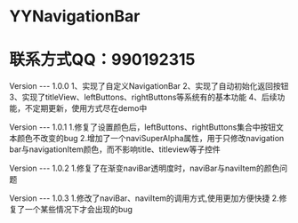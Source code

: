 # YYNavigationBar
# 联系方式QQ：990192315

Version --- 1.0.0
1、实现了自定义NavigationBar
2、实现了自动初始化返回按钮 
3、实现了titleView、leftButtons、rightButtons等系统有的基本功能 
4、后续功能，不定期更新，使用方式尽在demo中

Version --- 1.0.1
1.修复了设置颜色后，leftButtons、rightButtons集合中按钮文本颜色不改变的bug
2.增加了一个naviSuperAlpha属性，用于只修改navigation bar与navigationItem颜色，而不影响title、titleview等子控件

Version --- 1.0.2
1.修复了在渐变naviBar透明度时，naviBar与naviItem的颜色问题

Version --- 1.0.3
1.修改了naviBar、naviItem的调用方式,使用更加方便快捷
2.修复了一个某些情况下才会出现的bug
